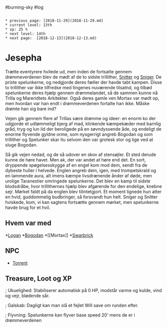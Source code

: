 #burning-sky #log

```ad-info

* previous page: [2018-11-29](2018-11-29.md)
* current level: 13th
* xp: 25 %
* next level: 14th
* next page:  [2018-12-13](2018-12-13.md) 
```

# Jesepha  
Trætte eventyrere hvilede ud, men inden de fortsatte gennem drømmeverdenen blev de mødt af de to sidste trillither, [Snitter](Snitter.md) og [Sniger](Sniger.md). De priste spelunkerne, og nedgjorde deres fæller der havde tabt kampen. Disse to trillither var ikke tilfredse med tingenes nuværende tilsatnd, og tilbød spelunkerne deres hjælp gennem drømmelandet, så de sammen kunne nå Trilla og Mareridtets Arkitekter. Også deres gamle ven Mortax var mødt op, men hvordan var han endt i drømmeverdenen fortalte han ikke. Måske drømte han sig bare ind?
Vejen gik gennem flere af Trillas sære drømme og ideer: en enorm ko der udgjorde et udtømmeligt bjerg af mad, klinkende kæmpekæder med barnlig gråd, tryg og lun ild der beroligede på en søvndyssende åde, og endeligt de enorme flyvende gyldne orme, som nysgerrigt angreb Bogodan og som trillither og Spelunker skar itu selvom den var grotesk stor og lige ved at sluge Bogodan.
Så gik vejen nedad, og de så udover en skov af stensøjler. Et sted derude kunne de høre havet. Men ak, der var andet at høre end det. En sort, dryppende spøgelsesskygge af en engel kom mod dem, sendt fra de dybeste huller i helvede. Englen angreb dem, igen, med trompetskrald og en lammende aura, alt imens kæmpe livsdrænende ånder af døde, men urolige Taranestier omringede spelunkerne. Det blev en kamp til sidste blodsdråbe, hvor trillithernes hjælp blev afgørende for den endelige, knebne sejr. Mørket faldt på da englen blev tilintetgjort. Et moment lignede hun atter en hvid, guddommelig budbringer, så forsvandt hun helt. Sniger og Snitter hviskede, kom, vi kan sagtens fortsætte gennem mørket, men spelunkerne havde brug for et hvil.
## Hvem var med 
*[Logan](Logan.md)
*[Bogodan](Bogodan.md)
*[[Mortax]]
*[Swarbrick](Swarbrick%20Everwood.md)
## NPC 
* [Torrent](Torrent.md)
## Treasure, Loot og XP 
; Ukuelighed: Stabiliserer automatisk på 0 HP, modstår varme og kulde, vind og vejr, blødende sår.
; Galskab: Dagligt kan man slå et fejlet Will save om runden efter.
; Flyvning: Spelunkerne kan flyver base speed 20' mens de er i drømmeverdenen
